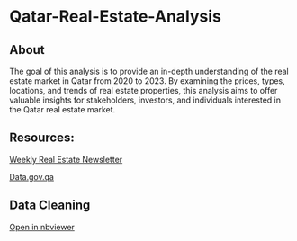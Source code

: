 # Qatar-Real-Estate-Analysis
## About
The goal of this analysis is to provide an in-depth understanding of the real estate market in Qatar from 2020 to 2023. By examining the prices, types, locations, and trends of real estate properties, this analysis aims to offer valuable insights for stakeholders, investors, and individuals interested in the Qatar real estate market.
## Resources:
[Weekly Real Estate Newsletter](https://www.data.gov.qa/explore/dataset/weekly-real-estate-newsletter/information/?sort=real_estate_value)

[Data.gov.qa](https://www.data.gov.qa/pages/default/)

## Data Cleaning 
[Open in nbviewer](https://nbviewer.jupyter.org/github/Ayoub-Harimza/Qatar-Real-Estate-Analysis/blob/main/Qatar%20Real%20Estate%20Dataset.ipynb)

